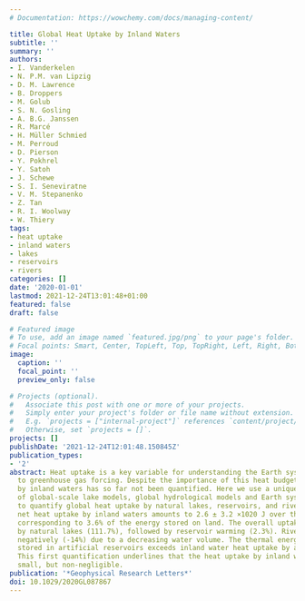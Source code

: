 ```yaml
---
# Documentation: https://wowchemy.com/docs/managing-content/

title: Global Heat Uptake by Inland Waters
subtitle: ''
summary: ''
authors:
- I. Vanderkelen
- N. P.M. van Lipzig
- D. M. Lawrence
- B. Droppers
- M. Golub
- S. N. Gosling
- A. B.G. Janssen
- R. Marcé
- H. Müller Schmied
- M. Perroud
- D. Pierson
- Y. Pokhrel
- Y. Satoh
- J. Schewe
- S. I. Seneviratne
- V. M. Stepanenko
- Z. Tan
- R. I. Woolway
- W. Thiery
tags:
- heat uptake
- inland waters
- lakes
- reservoirs
- rivers
categories: []
date: '2020-01-01'
lastmod: 2021-12-24T13:01:48+01:00
featured: false
draft: false

# Featured image
# To use, add an image named `featured.jpg/png` to your page's folder.
# Focal points: Smart, Center, TopLeft, Top, TopRight, Left, Right, BottomLeft, Bottom, BottomRight.
image:
  caption: ''
  focal_point: ''
  preview_only: false

# Projects (optional).
#   Associate this post with one or more of your projects.
#   Simply enter your project's folder or file name without extension.
#   E.g. `projects = ["internal-project"]` references `content/project/deep-learning/index.md`.
#   Otherwise, set `projects = []`.
projects: []
publishDate: '2021-12-24T12:01:48.150845Z'
publication_types:
- '2'
abstract: Heat uptake is a key variable for understanding the Earth system response
  to greenhouse gas forcing. Despite the importance of this heat budget, heat uptake
  by inland waters has so far not been quantified. Here we use a unique combination
  of global-scale lake models, global hydrological models and Earth system models
  to quantify global heat uptake by natural lakes, reservoirs, and rivers. The total
  net heat uptake by inland waters amounts to 2.6 ± 3.2 ×1020 J over the period 1900–2020,
  corresponding to 3.6% of the energy stored on land. The overall uptake is dominated
  by natural lakes (111.7%), followed by reservoir warming (2.3%). Rivers contribute
  negatively (-14%) due to a decreasing water volume. The thermal energy of water
  stored in artificial reservoirs exceeds inland water heat uptake by a factor ∼10.4.
  This first quantification underlines that the heat uptake by inland waters is relatively
  small, but non-negligible.
publication: '*Geophysical Research Letters*'
doi: 10.1029/2020GL087867
---
```

